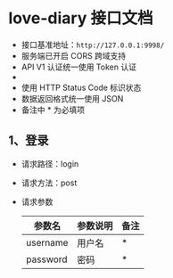 # love-diary 接口文档

- 接口基准地址：`http://127.0.0.1:9998/`
- 服务端已开启 CORS 跨域支持
- API V1 认证统一使用 Token 认证
- <!-- - 需要授权的 API ，必须在请求头中使用 `Authorization` 字段提供 `token` 令牌 -->
- 使用 HTTP Status Code 标识状态
- 数据返回格式统一使用 JSON
- 备注中 * 为必填项

## 1、登录

- 请求路径：login

- 请求方法：post

- 请求参数

  | 参数名   | 参数说明 | 备注 |
  | -------- | -------- | ---- |
  | username | 用户名   | *    |
  | password | 密码     | *    |

  

